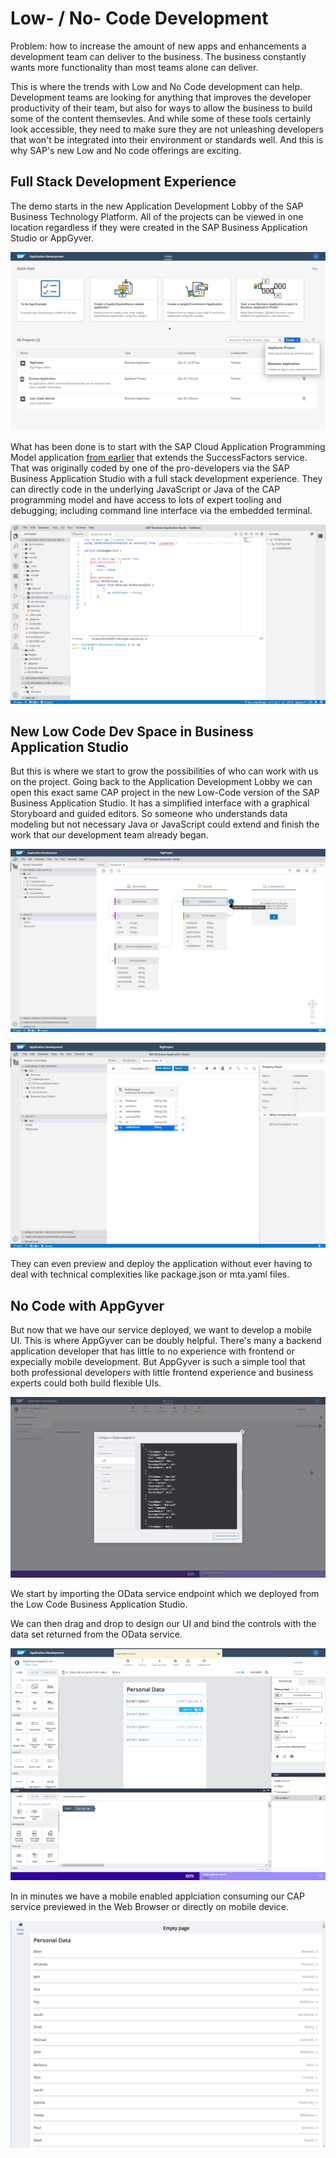 # Low- / No- Code Development

Problem: how to increase the amount of new apps and enhancements a development team can deliver to the business. The business constantly wants more functionality than most teams alone can deliver.  

This is where the trends with Low and No Code development can help. Development teams are looking for anything that improves the developer productivity of their team, but also for ways to allow the business to build some of the content themsevles. And while some of these tools certainly look accessible, they need to make sure they are not unleashing developers that won't be integrated into their environment or standards well. And this is why SAP's new Low and No code offerings are exciting.

## Full Stack Development Experience

The demo starts in the new Application Development Lobby of the SAP Business Technology Platform. All of the projects can be viewed in one location regardless if they were created in the SAP Business Application Studio or AppGyver. 

![Application Development Lobby](../../images/low_no_app_dev_lobby.png)

What has been done is to start with the SAP Cloud Application Programming Model application [from earlier](../cap/README.md) that extends the SuccessFactors service.  That was originally coded by one of the pro-developers via the SAP Business Application Studio with a full stack development experience. They can directly code in the underlying JavaScript or Java of the CAP programming model and have access to lots of expert tooling and debugging; including command line interface via the embedded terminal.

![Full Stack Development Experience in BAS](../../images/low_no_bas_fullstack.png)

## New Low Code Dev Space in Business Application Studio

But this is where we start to grow the possibilities of who can work with us on the project.  Going back to the Application Development Lobby we can open this exact same CAP project in the new Low-Code version of the SAP Business Application Studio. It has a simplified interface with a graphical Storyboard and guided editors.  So someone who understands data modeling but not necessary Java or JavaScript could extend and finish the work that our development team already began.

![Low Code BAS](../../images/low_no_bas_low_code_version.png)

![Low Code BAS](../../images/low_no_bas_low_code_version_2.png)

They can even preview and deploy the application without ever having to deal with technical complexities like package.json or mta.yaml files. 

## No Code with AppGyver

But now that we have our service deployed, we want to develop a mobile UI.  This is where AppGyver can be doubly helpful. There's many a backend application developer that has little to no experience with frontend or expecially mobile development.  But AppGyver is such a simple tool that both professional developers with little frontend experience and business experts could both build flexible UIs.

![OData Integration](../../images/low_no_appgyver_configure_odata.png)

We start by importing the OData service endpoint which we deployed from the Low Code Business Application Studio. 

We can then drag and drop to design our UI and bind the controls with the data set returned from the OData service.

![AppGyver Designer](../../images/low_no_appgyver_designer.png)

In in minutes we have a mobile enabled applciation consuming our CAP service previewed in the Web Browser or directly on mobile device.

![AppGyver Preview](../../images/low_no_appgyver_preview_in_browser.png)